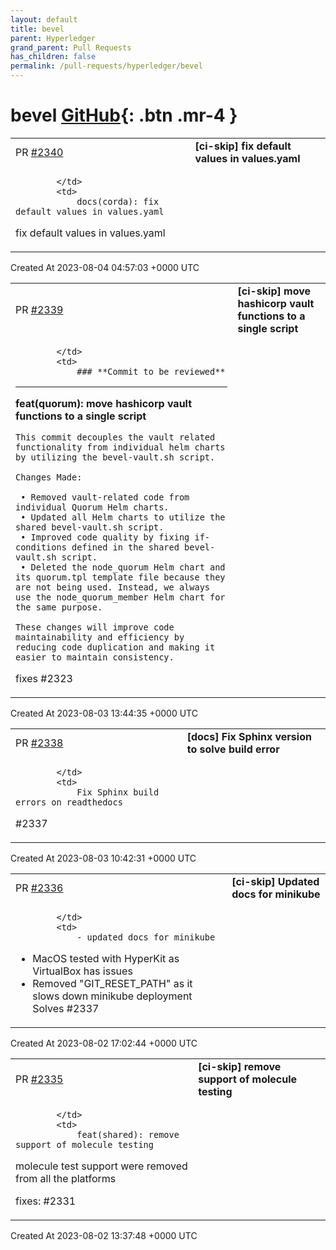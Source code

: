 ```yaml
---
layout: default
title: bevel
parent: Hyperledger
grand_parent: Pull Requests
has_children: false
permalink: /pull-requests/hyperledger/bevel
---
```


# bevel <span class="fs-3 right-align">[GitHub](https://github.com/hyperledger/bevel){: .btn .mr-4 }</span>


<div>
    <table>
        <tr>
            <td>
                PR <a href="https://github.com/hyperledger/bevel/pull/2340" class=".btn">#2340</a>
            </td>
            <td>
                <b>
                    [ci-skip] fix default values in values.yaml
                </b>
            </td>
        </tr>
        <tr>
            <td>
                
            </td>
            <td>
                docs(corda): fix default values in values.yaml

fix default values in values.yaml
            </td>
        </tr>
    </table>
    <div class="right-align">
        Created At 2023-08-04 04:57:03 +0000 UTC
    </div>
</div>

<div>
    <table>
        <tr>
            <td>
                PR <a href="https://github.com/hyperledger/bevel/pull/2339" class=".btn">#2339</a>
            </td>
            <td>
                <b>
                    [ci-skip] move hashicorp vault functions to a single script
                </b>
            </td>
        </tr>
        <tr>
            <td>
                
            </td>
            <td>
                ### **Commit to be reviewed**
---

**feat(quorum): move hashicorp vault functions to a single script**

```
This commit decouples the vault related functionality from individual helm charts by utilizing the bevel-vault.sh script.

Changes Made:

 • Removed vault-related code from individual Quorum Helm charts.
 • Updated all Helm charts to utilize the shared bevel-vault.sh script.
 • Improved code quality by fixing if-conditions defined in the shared bevel-vault.sh script.
 • Deleted the node_quorum Helm chart and its quorum.tpl template file because they are not being used. Instead, we always use the node_quorum_member Helm chart for the same purpose.

These changes will improve code maintainability and efficiency by reducing code duplication and making it easier to maintain consistency.
```

fixes #2323
            </td>
        </tr>
    </table>
    <div class="right-align">
        Created At 2023-08-03 13:44:35 +0000 UTC
    </div>
</div>

<div>
    <table>
        <tr>
            <td>
                PR <a href="https://github.com/hyperledger/bevel/pull/2338" class=".btn">#2338</a>
            </td>
            <td>
                <b>
                    [docs] Fix Sphinx version to solve build error
                </b>
            </td>
        </tr>
        <tr>
            <td>
                
            </td>
            <td>
                Fix Sphinx build errors on readthedocs

#2337
            </td>
        </tr>
    </table>
    <div class="right-align">
        Created At 2023-08-03 10:42:31 +0000 UTC
    </div>
</div>

<div>
    <table>
        <tr>
            <td>
                PR <a href="https://github.com/hyperledger/bevel/pull/2336" class=".btn">#2336</a>
            </td>
            <td>
                <b>
                    [ci-skip] Updated docs for minikube
                </b>
            </td>
        </tr>
        <tr>
            <td>
                
            </td>
            <td>
                - updated docs for minikube
- MacOS tested with HyperKit as VirtualBox has issues
- Removed "GIT_RESET_PATH" as it slows down minikube deployment
Solves #2337
            </td>
        </tr>
    </table>
    <div class="right-align">
        Created At 2023-08-02 17:02:44 +0000 UTC
    </div>
</div>

<div>
    <table>
        <tr>
            <td>
                PR <a href="https://github.com/hyperledger/bevel/pull/2335" class=".btn">#2335</a>
            </td>
            <td>
                <b>
                    [ci-skip] remove support of molecule testing
                </b>
            </td>
        </tr>
        <tr>
            <td>
                
            </td>
            <td>
                feat(shared): remove support of molecule testing

molecule test support were removed from all the platforms

fixes: #2331
            </td>
        </tr>
    </table>
    <div class="right-align">
        Created At 2023-08-02 13:37:48 +0000 UTC
    </div>
</div>

